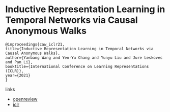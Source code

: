 # Inductive Representation Learning in Temporal Networks via Causal Anonymous Walks 

```
@inproceedings{caw_iclr21,
title={Inductive Representation Learning in Temporal Networks via Causal Anonymous Walks},
author={Yanbang Wang and Yen-Yu Chang and Yunyu Liu and Jure Leskovec and Pan Li},
booktitle={International Conference on Learning Representations (ICLR)},
year={2021}
}
```

links
- [openreview](https://openreview.net/forum?id=KYPz4YsCPj)
- [iclr](https://iclr.cc/virtual/2021/poster/2651)
